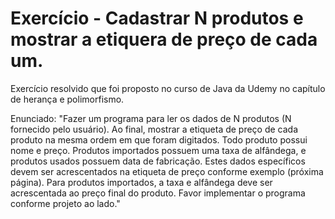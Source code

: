 # Exercício - Cadastrar N produtos e mostrar a etiquera de preço de cada um.

Exercício resolvido que foi proposto no curso de Java da Udemy no capítulo de herança e polimorfismo.

Enunciado: "Fazer um programa para ler os dados de N produtos (N fornecido pelo usuário). Ao final, mostrar a etiqueta de preço de cada produto na mesma ordem em que foram digitados. Todo produto possui nome e preço. Produtos importados possuem uma taxa de alfândega, e produtos usados possuem data de fabricação. Estes dados específicos devem ser acrescentados na etiqueta de preço conforme exemplo (próxima página). Para produtos importados, a taxa e alfândega deve ser acrescentada ao preço final do produto. Favor implementar o programa conforme projeto ao lado."
